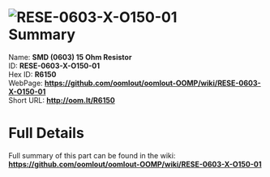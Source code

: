 
![RESE-0603-X-O150-01](https://github.com/oomlout/oomlout-OOMP/blob/master/parts/RESE-0603-X-O150-01/RESE-0603-X-O150-01_420.jpg)   
Summary
=================
  
Name: __SMD (0603) 15 Ohm Resistor__    
ID: __RESE-0603-X-O150-01__   
Hex ID: __R6150__   
WebPage: __https://github.com/oomlout/oomlout-OOMP/wiki/RESE-0603-X-O150-01__   
Short URL: __http://oom.lt/R6150__   

Full Details
==========================
Full summary of this part can be found in the wiki:   
__https://github.com/oomlout/oomlout-OOMP/wiki/RESE-0603-X-O150-01__    


